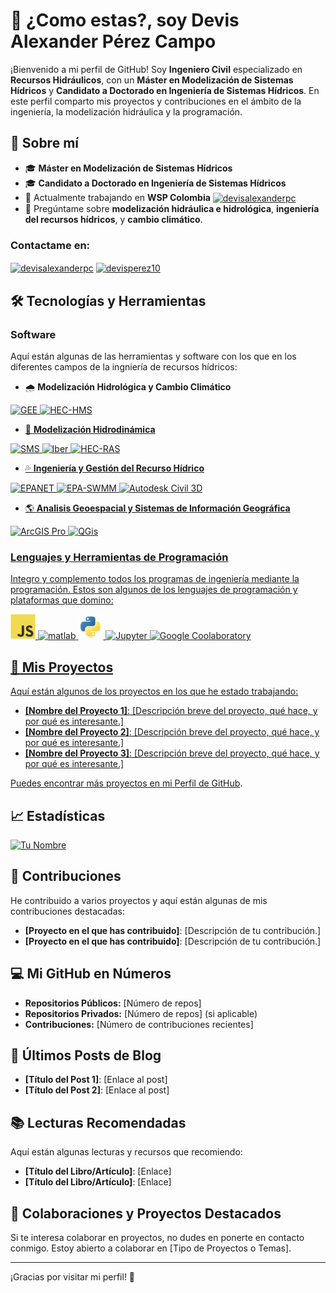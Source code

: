# 👋 ¿Como estas?, soy Devis Alexander Pérez Campo

¡Bienvenido a mi perfil de GitHub! Soy **Ingeniero Civil** especializado en **Recursos Hidráulicos**, con un **Máster en Modelización de Sistemas Hídricos** y **Candidato a Doctorado en Ingeniería de Sistemas Hídricos**. En este perfil comparto mis proyectos y contribuciones en el ámbito de la ingeniería, la modelización hidráulica y la programación.

## 🌟 Sobre mí

- 🎓 **Máster en Modelización de Sistemas Hídricos**
- 🎓 **Candidato a Doctorado en Ingeniería de Sistemas Hídricos**
- 🌱 Actualmente trabajando en **WSP Colombia** <a href="https://www.linkedin.com/company/wsp-en-colombia/mycompany/" target="blank"><img align="center" src="https://upload.wikimedia.org/wikipedia/commons/thumb/9/92/WSP_logo.svg/102px-WSP_logo.svg.png" alt="devisalexanderpc" height="15" width="30" /></a>
- 💬 Pregúntame sobre **modelización hidráulica e hidrológica**, **ingeniería del recursos hídricos**, y **cambio climático**.
<h3 align="left">Contactame en:</h3>
<p align="left">
<a href="https://linkedin.com/in/devisalexanderpc" target="blank"><img align="center" src="https://raw.githubusercontent.com/rahuldkjain/github-profile-readme-generator/master/src/images/icons/Social/linked-in-alt.svg" alt="devisalexanderpc" height="30" width="40" /></a>
<a href="https://instagram.com/devisperez10" target="blank"><img align="center" src="https://raw.githubusercontent.com/rahuldkjain/github-profile-readme-generator/master/src/images/icons/Social/instagram.svg" alt="devisperez10" height="30" width="40" /></a>
</p>

## 🛠️ Tecnologías y Herramientas

### **Software**

Aquí están algunas de las herramientas y software con los que en los diferentes campos de la ingniería de recursos hídricos:

- 🌧️ **Modelización Hidrológica y Cambio Climático**

<p align="left"> <a href="https://earthengine.google.com/" target="_blank" rel="noreferrer"> <img src="https://earthengine.google.com/static/images/earth-engine-logo.png" alt="GEE" width="40" height="40"/> </a> <a href="https://www.hec.usace.army.mil/software/hec-hms/" target="_blank" rel="noreferrer"> <img src="https://www.hec.usace.army.mil/confluence/download/attachments/18483248/HMSUM?version=1&modificationDate=1582640976954&api=v2" alt="HEC-HMS" width="40" height="40"/> 

- 🌊 **Modelización Hidrodinámica**

<p align="left"> <a href="https://www.aquaveo.com/software/sms-surface-water-modeling-system-introduction" target="_blank" rel="noreferrer"> <img src="https://www.aquaveo.com/images/med-sms-logo.png" alt="SMS" width="60" height="40"/> </a> <a href="https://iberaula.es/" target="_blank" rel="noreferrer"> <img src="https://iberaula.es/cvdata/cntr2/spc21/dtos/mdia/About-the-model/PT_Splash_Ibersplash.png" alt="Iber" width="70" height="40"/> </a> <a href="https://www.hec.usace.army.mil/software/hec-ras/" target="_blank" rel="noreferrer"> <img src="https://www.hec.usace.army.mil/confluence/download/attachments/39297660/RASUM?version=1&modificationDate=1605741150854&api=v2" alt="HEC-RAS" width="40" height="40"/>

- 💦 **Ingeniería y Gestión del Recurso Hídrico**

<p align="left"> <a href="https://www.epa.gov/water-research/epanet" target="_blank" rel="noreferrer"> <img src="https://tecnologia.uniandes.edu.co/wp-content/uploads/2022/07/epanet-logo.svg" alt="EPANET" width="40" height="40"/> </a> <a href="https://www.it.unlv.edu/software/epa-swmm" target="_blank" rel="noreferrer"> <img src="https://www.it.unlv.edu/sites/default/files/styles/250_width/public/sites/default/files/assets/software/logos/epa.png?itok=8If6biwc" alt="EPA-SWMM" width="40" height="40"/> </a> <a href="https://www.autodesk.com/latam/products/autocad/overview?cjdata=MXxOfDB8WXww&panel=buy&AID=13955714&PID=8299320&SID=jkp_CjwKCAjwxNW2BhAkEiwA24Cm9IyjPbq8x8wQ7tyDeyDKOCGP4UAmk8sHnnmZfVKx9zuH-IiTm6VTAhoCaecQAvD_BwE&cjevent=d9b7872c695611ef81bd03e70a82b821&mktvar002=afc_latam_deeplink&affname=8299320_13955714&term=1-YEAR&tab=subscription&plc=ACDIST" target="_blank" rel="noreferrer"> <img src="https://prosoftnet.com/cdn/shop/files/autodesk-civil-3d-small-social-400_grande.png?v=1693678092" alt="Autodesk Civil 3D" width="40" height="40"/>

- 🌎 **Analisis Geoespacial y Sistemas de Información Geográfica**

<p align="left"> <a href="https://www.esri.com/es-es/arcgis/products/arcgis-pro/overview?srsltid=AfmBOookwa1hY7LKKus0RPjXQkxxTxPboSWylXgapsoNfUX3TG6WTu5Z" target="_blank" rel="noreferrer"> <img src="https://www.esri.es/content/dam/distributor-share/esri-es/common/product-logos/ArcGIS-Pro.png" alt="ArcGIS Pro" width="40" height="40"/> </a> <a href="https://www.qgis.org/" target="_blank" rel="noreferrer"> <img src="https://upload.wikimedia.org/wikipedia/commons/thumb/9/91/QGIS_logo_new.svg/256px-QGIS_logo_new.svg.png" alt="QGis" width="40" height="40"/>
  
### **Lenguajes y Herramientas de Programación**

Integro y complemento todos los programas de ingeniería mediante la programación. Estos son algunos de los lenguajes de programación y plataformas que domino:

<p align="left"> <a href="https://developer.mozilla.org/en-US/docs/Web/JavaScript" target="_blank" rel="noreferrer"> <img src="https://raw.githubusercontent.com/devicons/devicon/master/icons/javascript/javascript-original.svg" alt="javascript" width="40" height="40"/> </a> <a href="https://www.mathworks.com/" target="_blank" rel="noreferrer"> <img src="https://upload.wikimedia.org/wikipedia/commons/2/21/Matlab_Logo.png" alt="matlab" width="40" height="40"/> </a> <a href="https://www.python.org" target="_blank" rel="noreferrer"> <img src="https://raw.githubusercontent.com/devicons/devicon/master/icons/python/python-original.svg" alt="python" width="40" height="40"/> </a> <a href="https://jupyter.org/" target="_blank" rel="noreferrer"> <img src="https://jupyter.org/assets/share.png" alt="Jupyter" width="70" height="40"/> </a> <a href="https://colab.google/" target="_blank" rel="noreferrer"> <img src="https://upload.wikimedia.org/wikipedia/commons/d/d0/Google_Colaboratory_SVG_Logo.svg" alt="Google Coolaboratory" width="40" height="40"/> 

## 🔧 Mis Proyectos

Aquí están algunos de los proyectos en los que he estado trabajando:

- **[Nombre del Proyecto 1]**: [Descripción breve del proyecto, qué hace, y por qué es interesante.]
- **[Nombre del Proyecto 2]**: [Descripción breve del proyecto, qué hace, y por qué es interesante.]
- **[Nombre del Proyecto 3]**: [Descripción breve del proyecto, qué hace, y por qué es interesante.]

Puedes encontrar más proyectos en mi [Perfil de GitHub](https://github.com/[TuUsuario]).

## 📈 Estadísticas

[![Tu Nombre](https://github-readme-stats.vercel.app/api?username=TuUsuario&show_icons=true&theme=radical)](https://github.com/[TuUsuario])

## 🤝 Contribuciones

He contribuido a varios proyectos y aquí están algunas de mis contribuciones destacadas:

- **[Proyecto en el que has contribuido]**: [Descripción de tu contribución.]
- **[Proyecto en el que has contribuido]**: [Descripción de tu contribución.]

## 💻 Mi GitHub en Números

- **Repositorios Públicos:** [Número de repos]
- **Repositorios Privados:** [Número de repos] (si aplicable)
- **Contribuciones:** [Número de contribuciones recientes]

## 📝 Últimos Posts de Blog

- **[Título del Post 1]**: [Enlace al post]
- **[Título del Post 2]**: [Enlace al post]

## 📚 Lecturas Recomendadas

Aquí están algunas lecturas y recursos que recomiendo:

- **[Título del Libro/Artículo]**: [Enlace]
- **[Título del Libro/Artículo]**: [Enlace]

## 🎨 Colaboraciones y Proyectos Destacados

Si te interesa colaborar en proyectos, no dudes en ponerte en contacto conmigo. Estoy abierto a colaborar en [Tipo de Proyectos o Temas].

---

¡Gracias por visitar mi perfil! 🚀
